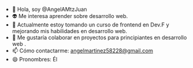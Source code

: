 - 👋 Hola, soy @AngelAMtzJuan
- 👽 Me interesa aprender sobre desarrollo web.
- 🤖 Actualmente estoy tomando un curso de frontend en Dev.F y mejorando mis habilidades en desarrollo web.
- 🤝 Me gustaría colaborar en proyectos para principiantes en desarrollo web .
- 📫 Cómo contactarme: [angelmartinez58228@gmail.com](mailto:angelmartinez58228@gmail.com)
- 😄 Pronombres: Él
